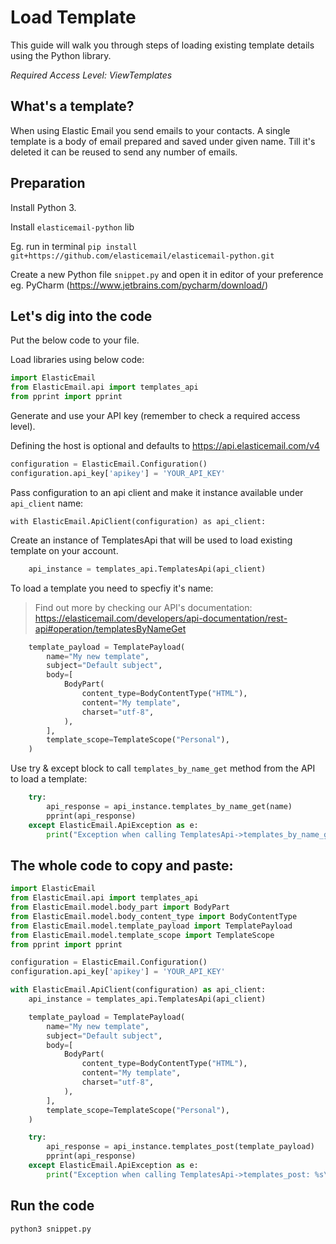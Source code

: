 # Load Template

This guide will walk you through steps of loading existing template details using the Python library. 

*Required Access Level: ViewTemplates*

## What's a template?
When using Elastic Email you send emails to your contacts. A single template is a body of  email prepared and saved under given name. Till it's deleted it can be reused to send any number of emails.

## Preparation
Install Python 3.

Install `elasticemail-python` lib

Eg. run in terminal `pip install git+https://github.com/elasticemail/elasticemail-python.git`

Create a new Python file `snippet.py` and open it in editor of your preference eg. PyCharm (https://www.jetbrains.com/pycharm/download/)

## Let's dig into the code

Put the below code to your file.

Load libraries using below code:

```python
import ElasticEmail
from ElasticEmail.api import templates_api
from pprint import pprint
```

Generate and use your API key (remember to check a required access level).

Defining the host is optional and defaults to https://api.elasticemail.com/v4

```python
configuration = ElasticEmail.Configuration()
configuration.api_key['apikey'] = 'YOUR_API_KEY'
```

Pass configuration to an api client and make it instance available under `api_client` name:
```
with ElasticEmail.ApiClient(configuration) as api_client:
```

Create an instance of TemplatesApi that will be used to load existing template on your account.

```python
    api_instance = templates_api.TemplatesApi(api_client)
```

To load a template you need to specfiy it's name:

> Find out more by checking our API's documentation: https://elasticemail.com/developers/api-documentation/rest-api#operation/templatesByNameGet


```python
    template_payload = TemplatePayload(
        name="My new template",
        subject="Default subject",
        body=[
            BodyPart(
                content_type=BodyContentType("HTML"),
                content="My template",
                charset="utf-8",
            ),
        ],
        template_scope=TemplateScope("Personal"),
    )
```

Use try & except block to call `templates_by_name_get` method from the API to load a template: 

```python
    try:
        api_response = api_instance.templates_by_name_get(name)
        pprint(api_response)
    except ElasticEmail.ApiException as e:
        print("Exception when calling TemplatesApi->templates_by_name_get: %s\n" % e)

```


## The whole code to copy and paste:

```python
import ElasticEmail
from ElasticEmail.api import templates_api
from ElasticEmail.model.body_part import BodyPart
from ElasticEmail.model.body_content_type import BodyContentType
from ElasticEmail.model.template_payload import TemplatePayload
from ElasticEmail.model.template_scope import TemplateScope
from pprint import pprint

configuration = ElasticEmail.Configuration()
configuration.api_key['apikey'] = 'YOUR_API_KEY'

with ElasticEmail.ApiClient(configuration) as api_client:
    api_instance = templates_api.TemplatesApi(api_client)

    template_payload = TemplatePayload(
        name="My new template",
        subject="Default subject",
        body=[
            BodyPart(
                content_type=BodyContentType("HTML"),
                content="My template",
                charset="utf-8",
            ),
        ],
        template_scope=TemplateScope("Personal"),
    )

    try:
        api_response = api_instance.templates_post(template_payload)
        pprint(api_response)
    except ElasticEmail.ApiException as e:
        print("Exception when calling TemplatesApi->templates_post: %s\n" % e)
```

## Run the code
```
python3 snippet.py
```
